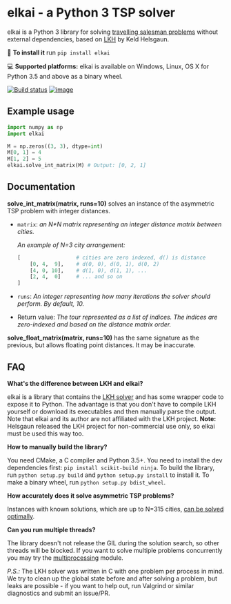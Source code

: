 elkai - a Python 3 TSP solver
====

elkai is a Python 3 library for solving [travelling salesman problems](https://en.wikipedia.org/wiki/Travelling_salesman_problem) without external dependencies,
based on [LKH](http://akira.ruc.dk/~keld/research/LKH/) by
Keld Helsgaun.

💾 **To install it** run `pip install elkai`

💻 **Supported platforms:** elkai is available on Windows, Linux, OS X for Python 3.5 and above as a binary wheel.


[![Build status](https://ci.appveyor.com/api/projects/status/agi76gjl3e2m00oq?svg=true)](https://ci.appveyor.com/project/filipArena/elkai)
[![image](https://img.shields.io/pypi/v/elkai.svg)](https://pypi.org/project/elkai/)

Example usage 
----------

```python
import numpy as np
import elkai

M = np.zeros((3, 3), dtype=int)
M[0, 1] = 4
M[1, 2] = 5
elkai.solve_int_matrix(M) # Output: [0, 2, 1]
```

Documentation
-------------


**solve_int_matrix(matrix, runs=10)** solves an instance of the asymmetric TSP problem with integer distances.

* `matrix`:
   *an N\*N matrix representing an integer distance matrix between cities.*
   
   *An example of N=3 city arrangement:*
   ```python
   [                  # cities are zero indexed, d() is distance
       [0, 4,  9],    # d(0, 0), d(0, 1), d(0, 2)
       [4, 0, 10],    # d(1, 0), d(1, 1), ...
       [2, 4,  0]     # ... and so on
   ]
   ```

* `runs`:
  *An integer representing how many iterations the solver should
  perform. By default, 10.*

* Return value: *The tour represented as a list of indices. The indices are
   zero-indexed and based on the distance matrix order.*




**solve_float_matrix(matrix, runs=10)** has the same signature as the previous, but allows floating point distances.
It may be inaccurate.

FAQ
----------------------

**What's the difference between LKH and elkai?**

elkai is a library that contains the [LKH solver](http://akira.ruc.dk/~keld) and has some wrapper code to expose it to Python.
The advantage is that you don't have to compile LKH yourself or download its executables and then manually parse the output.
Note that elkai and its author are not affiliated with the LKH project. **Note:** Helsgaun released the LKH project for non-commercial use only, so elkai must be used this way too.

**How to manually build the library?**

You need CMake, a C compiler and Python 3.5+. You need to install the dev dependencies first: `pip install scikit-build ninja`. To build the library, run `python setup.py build` and `python setup.py install` to install it. To make a binary wheel, run `python setup.py bdist_wheel`.

**How accurately does it solve asymmetric TSP problems?**

Instances with known solutions, which are up to N=315 cities, [can be solved optimally](http://akira.ruc.dk/~keld/research/LKH/Soler_ATSP_results.html).

**Can you run multiple threads?**

The library doesn't not release the GIL during the solution search, so other threads will be blocked. If you want to solve multiple problems
concurrently you may try the [multiprocessing](https://docs.python.org/3.7/library/multiprocessing.html) module. 

*P.S.:* The LKH solver was written in C with one problem per process in mind. We try to clean up the global state before and after solving a problem, but leaks are possible - if you want to help out, run Valgrind or similar diagnostics and submit an issue/PR.
